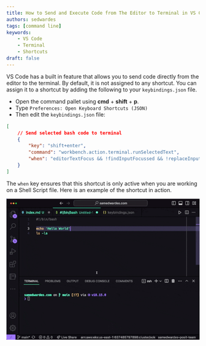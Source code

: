 ```yaml
---
title: How to Send and Execute Code from The Editor to Terminal in VS Code
authors: sedwardes
tags: [command line]
keywords:
    - VS Code
    - Terminal
    - Shortcuts
draft: false
---
```


VS Code has a built in feature that allows you to send code directly from the editor to the terminal. By default, it is not assigned to any shortcut. You can assign it to a shortcut by adding the following to your `keybindings.json` file.

- Open the command pallet using **cmd** + **shift** + **p**.
- Type `Preferences: Open Keyboard Shortcuts (JSON)`
- Then edit the `keybindings.json` file:

```json
[
    // Send selected bash code to terminal
    {
        "key": "shift+enter",
        "command": "workbench.action.terminal.runSelectedText",
        "when": "editorTextFocus && !findInputFocussed && !replaceInputFocussed && editorLangId == 'shellscript'"
    }
]
```

The `when` key ensures that this shortcut is only active when you are working on a Shell Script file. Here is an example of the shortcut in action.

![Gif of the sending shell script from the editor to the terminal.](./imgs/example.gif)